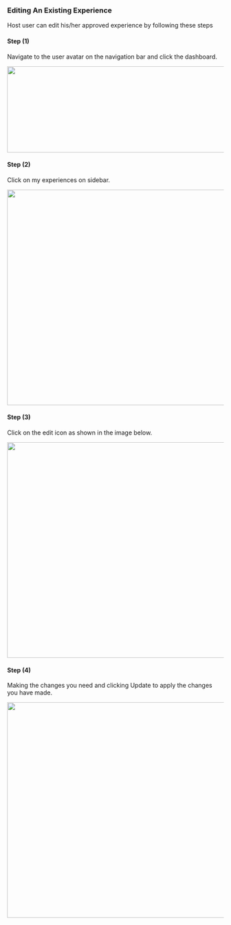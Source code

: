 ### Editing An Existing Experience

Host user can edit his/her approved experience by following these steps

<h4><strong>Step (1)</strong></h4>
Navigate to the user avatar on the navigation bar and click the dashboard.

<img height="200px" width="750px" src="/images/experiences/host/01-host-experience.png"></img>

<h4><strong>Step (2)</strong></h4>
Click on my experiences on sidebar.

<img height="500px" width="750px" src="/images/experiences/host/02-host-experience.png"></img>

<h4><strong>Step (3)</strong></h4>
Click on the edit icon as shown in the image below.

<img height="500px" width="750px" src="/images/experiences/host/08-host-experience.png"></img>

<h4><strong>Step (4)</strong></h4>
Making the changes you need and clicking Update to apply the changes you have made.

<img height="500px" width="750px" src="/images/experiences/host/09-host-experience.png"></img>
